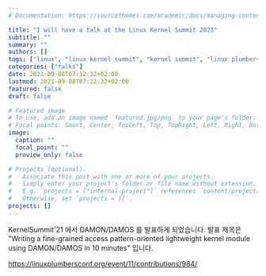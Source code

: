 ```yaml
---
# Documentation: https://sourcethemes.com/academic/docs/managing-content/

title: "I will have a talk at the Linux Kernel Summit 2021"
subtitle: ""
summary: ""
authors: []
tags: ["linux", "linux kernel summit", "kernel summit", "linux plumbers conference 2021", "lpc2021", "talk", "damon", "damos", "daos"]
categories: ["talks"]
date: 2021-09-08T07:12:32+02:00
lastmod: 2021-09-08T07:12:32+02:00
featured: false
draft: false

# Featured image
# To use, add an image named `featured.jpg/png` to your page's folder.
# Focal points: Smart, Center, TopLeft, Top, TopRight, Left, Right, BottomLeft, Bottom, BottomRight.
image:
  caption: ""
  focal_point: ""
  preview_only: false

# Projects (optional).
#   Associate this post with one or more of your projects.
#   Simply enter your project's folder or file name without extension.
#   E.g. `projects = ["internal-project"]` references `content/project/deep-learning/index.md`.
#   Otherwise, set `projects = []`.
projects: []
---
```


KernelSummit'21 에서 DAMON/DAMOS 를 발표하게 되었습니다.  발표 제목은 "Writing
a fine-grained access pattern-oriented lightweight kernel module using
DAMON/DAMOS in 10 minutes" 입니다.

https://linuxplumbersconf.org/event/11/contributions/984/
